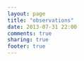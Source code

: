 ```yaml
---
layout: page
title: "observations"
date: 2013-07-31 22:00
comments: true
sharing: true
footer: true
---
```

